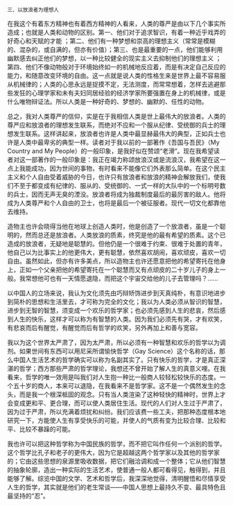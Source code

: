     三、以放浪者为理想人 

   在我这个有着东方精神也有着西方精神的人看来，人类的尊严是由以下几个事实所造成；也就是人类和动物的区别。第一、他们对于追求智识，有着一种近乎戏弄的好奇心和天赋的才能 ；第二、他们有一种梦想和崇高的理想主义（常常是模糊的、混杂的，或自满的，但亦有价值）；第三、也是最重要的一点，他们能够利用幽默感去纠正他们的梦想，以一种比较健全的现实主义去抑制他们的理想主义 ；第四、他们不像动物般对于环境始终如一的机械地反应着，而是有决定自己反应的能力，和随意改变环境的自由。这一点就是说人类的性格生来是世界上最不容易服从机械律的；人类的心思永远是捉摸不定，无法测度，而常常想着，怎样去逃避那些发狂的心理学家和未有夫妇同居经验的经济学家所要强置在身上的机械律，或是什么唯物辩证法。所以人类是一种好奇的、梦想的、幽默的、任性的动物。

   总之，我对人类尊严的信仰，实是在于我相信人类是世上最伟大的放浪者。人类的尊严应和放浪者的理想发生联系，而绝对不应和一个服从纪律、受统御的兵士的理想发生联系。这样讲起来，放浪者也许是人类中最显赫最伟大的典型，正如兵士也许是人类中最卑劣的典型一样。读者对于我以前的一部著作《吾国与吾民》（My Country and My People）的一般印象，是我好似在赞颂“老滑”。现在我希望读者对这一部著作的一般印象是：我正在竭力称颂放浪汉或是流浪汉，我希望在这一点上我能成功，因为世间的事物，有时看来不能像它们外表那么简单。在这个民主主义和个人自由受着威胁的今日，也许只有放浪者和放浪的精神会解放我们，使我们不至于都变成有纪律的、服从的、受统御的、一式一样的大队中的一个标明号数的兵士，因而无声无臭的湮没。放浪者将成为独裁制度最后的最厉害的敌人。他将成为人类尊严和个人自由的卫士，也将是最后一个被征服者。现代一切文化都靠他去维持。

   造物主也许会晓得当他在地球上创造人类时，他是创造了一个放浪者，虽是一个聪明的，然而总还是放浪者。人类放浪的质素，终究是他的最有希望的质素。这个已造成的放浪者，无疑地是聪慧的。但他仍是一个很难于约束、很难于处置的青年，他自己以为比事实上的他更伟大，更有聪慧，依然喜欢胡闹，喜欢顽皮，喜欢一切自由。虽然如此，但亦有许多美点，所以造物主也许还愿意把他的希望寄托在他身上，正如一个父亲把他的希望寄托在一个聪慧而又有点顽皮的二十岁儿子的身上一般。我常想他可也有一天情愿退隐，而把这个宇宙交给他的儿子去管理吗？……

   以中国人的立场来说，我认为文化须先由巧辩矫饰进步到天真纯朴，有意识地进步到简朴的思想和生活里去，才可称为完全的文化；我以为人类必须从智识的智慧，进步到无智的智慧，须变成一个欢乐的哲学家；也必须先感到人生的悲哀，然后感到人生的快乐，这样才可以称为有智慧的人类。因为我们必须先有哭，才有欢笑，有悲哀而后有醒觉，有醒觉而后有哲学的欢笑，另外再加上和善与宽容。

   我以为这个世界太严肃了，因为太严肃，所以必须有一种智慧和欢乐的哲学以为调剂。如果世间有东西可以用尼采所谓愉快哲学（Gay Science）这个名称的话，那么中国人生活艺术的哲学确实可以称为名副其实了。只有快乐的哲学，才是真正深湛的哲学；西方那些严肃的哲学理论，我想还不曾开始了解人生的真意义哩。在我看来，哲学的唯一效用是叫我们对人生抱一种比一般商人较轻松较快乐的态度。一个五十岁的商人，本来可以退隐，在我看来不是哲学家。这不是一个偶然发生的念头，而是我一个根深柢固的观念。只有当人类渲染了这种轻快的精神时，世界上才会变成更和平、更合理，而可以使人类居住生活。现代的人们对人生过于严肃了，因为过于严肃，所以充满着烦扰和纠纷。我们应该费一些工夫，把那种态度根本地研究一下，方能使人生有享受快乐的可能，并使人的气质有变为比较合理、比较和平、比较不暴躁的可能。

   我也许可以把这种哲学称为中国民族的哲学，而不把它叫作任何一个派别的哲学。这个哲学比孔子和老子的更伟大，因为它是超越这两个哲学家以及其他的哲学家的；它由这些思想的泉源里吸收数据，把它们融洽调和成一个整体；它从他们智慧的抽象轮廓，造出一种实际的生活艺术，使普通一般人都可看得见，触得到，并且能够了解。综览中国的文学、艺术和哲学后，我深深地觉得，清明醒悟和尽情享受人生的哲学，其实就是他们的老生常谈——中国人思想上最持久不变、最具特色且最坚持的“忍”。

